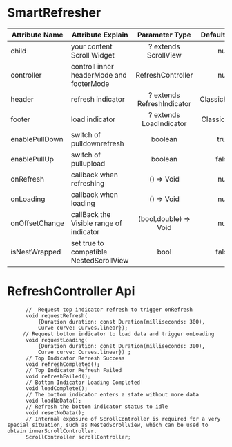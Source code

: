 
# SmartRefresher

| Attribute Name     |     Attribute Explain     | Parameter Type | Default Value  | requirement |
|---------|--------------------------|:-----:|:-----:|:-----:|
| child      | your content Scroll Widget   | ? extends ScrollView   |   null |  necessary |
| controller | controll inner headerMode and footerMode  | RefreshController | null | necessary |
| header | refresh indicator  | ? extends RefreshIndicator  | ClassicHeader | optional|
| footer | load indicator     | ? extends LoadIndicator | ClassicFooter | optional |
| enablePullDown | switch of pulldownrefresh     | boolean | true | optional |
| enablePullUp |   switch of pullupload | boolean | false | optional |
| onRefresh | callback when refreshing  | () => Void | null | optional |
| onLoading | callback when loading   | () => Void | null | optional |
| onOffsetChange | callBack the Visible range of indicator  | (bool,double) => Void | null | optional |
| isNestWrapped | set true to compatible NestedScrollView | bool | false | optional |


# RefreshController Api

```
      //  Request top indicator refresh to trigger onRefresh
      void requestRefresh(
          {Duration duration: const Duration(milliseconds: 300),
          Curve curve: Curves.linear});
     // Request bottom indicator to load data and trigger onLoading
      void requestLoading(
          {Duration duration: const Duration(milliseconds: 300),
          Curve curve: Curves.linear}) ;
      // Top Indicator Refresh Success
      void refreshCompleted();
      // Top Indicator Refresh Failed
      void refreshFailed();
      // Bottom Indicator Loading Completed
      void loadComplete();
      // The bottom indicator enters a state without more data
      void loadNoData();
      // Refresh the bottom indicator status to idle
      void resetNoData();
      // Internal exposure of ScrollController is required for a very special situation, such as NestedScrollView, which can be used to obtain innerScrollController.
      ScrollController scrollController;

```